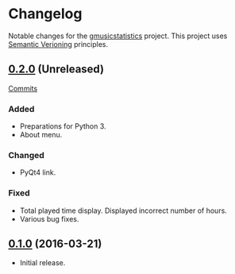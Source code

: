 # Changelog

Notable changes for the [gmusicstatistics](https://github.com/Stefenatefun/gmusicstatistics) project. This project uses [Semantic Verioning](http://semver.org/) principles.

## [0.2.0](https://github.com/Stefenatefun/gmusicstatistics/archive/master.zip) (Unreleased)

[Commits](https://github.com/Stefenatefun/gmusicstatistics/compare/v0.1.0...master)

### Added

* Preparations for Python 3.
* About menu.

### Changed

* PyQt4 link.

### Fixed

* Total played time display. Displayed incorrect number of hours.
* Various bug fixes.

## [0.1.0](https://github.com/Stefenatefun/gmusicstatistics/releases/tag/v0.1.0) (2016-03-21)

* Initial release.